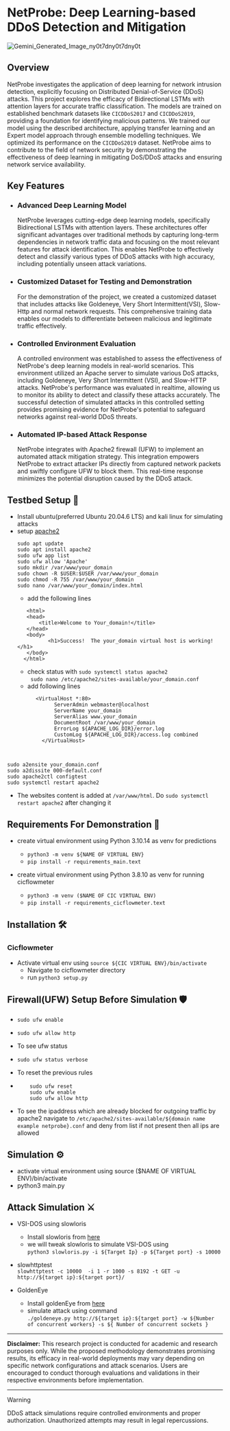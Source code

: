 # NetProbe: Deep Learning-based DDoS Detection and Mitigation
![Gemini_Generated_Image_ny0t7dny0t7dny0t](https://github.com/Saurav-K-yadav/Netprobe/assets/89384618/3335c9fd-9a41-4c27-9bf5-1f0b966dc314)


## Overview
NetProbe investigates the application of deep learning for network intrusion detection, explicitly focusing on Distributed Denial-of-Service (DDoS) attacks. This project explores the efficacy of Bidirectional LSTMs with attention layers for accurate traffic classification. The models are trained on established benchmark datasets like ```CICDDoS2017``` and ```CICDDoS2019```, providing a foundation for identifying malicious patterns. We trained our model using the described architecture, applying transfer learning and an Expert model approach through ensemble modelling techniques. We optimized its performance on the ```CICDDoS2019``` dataset. NetProbe aims to contribute to the field of network security by demonstrating the effectiveness of deep learning in mitigating DoS/DDoS attacks and ensuring network service availability.
## Key Features
- ### Advanced Deep Learning Model
  NetProbe leverages cutting-edge deep learning models, specifically Bidirectional LSTMs with attention layers. These architectures offer significant advantages over traditional methods by capturing long-term dependencies in network traffic data and focusing on the most relevant features for attack identification. This enables NetProbe to effectively detect and classify various types of DDoS attacks with high accuracy, including potentially unseen attack variations.
- ### Customized Dataset for Testing and Demonstration
  For the demonstration of the project, we created a customized dataset that includes attacks like Goldeneye, Very Short Intermittent(VSI), Slow-Http and normal network requests. This comprehensive training data enables our models to differentiate between malicious and legitimate traffic effectively.
- ### Controlled Environment Evaluation
  A controlled environment was established to assess the effectiveness of NetProbe's deep learning models in real-world scenarios. This environment utilized an Apache server to simulate various DoS attacks, including Goldeneye, Very Short Intermittent (VSI), and Slow-HTTP attacks. NetProbe's performance was evaluated in realtime, allowing us to monitor its ability to detect and classify these attacks accurately. The successful detection of simulated attacks in this controlled setting provides promising evidence for NetProbe's potential to safeguard networks against real-world DDoS threats.
- ### Automated IP-based Attack Response
  NetProbe integrates with Apache2 firewall (UFW) to implement an automated attack mitigation strategy. This integration empowers NetProbe to extract attacker IPs directly from captured network packets and swiftly configure UFW to block them. This real-time response minimizes the potential disruption caused by the DDoS attack.
## Testbed Setup :hammer:	
-   Install ubuntu(preferred Ubuntu 20.04.6 LTS) and kali linux for simulating attacks
-   setup [apache2](https://www.digitalocean.com/community/tutorials/how-to-install-the-apache-web-server-on-ubuntu-20-04) <br>
       ```
       sudo apt update
       sudo apt install apache2
       sudo ufw app list
       sudo ufw allow 'Apache'
       sudo mkdir /var/www/your_domain
       sudo chown -R $USER:$USER /var/www/your_domain
       sudo chmod -R 755 /var/www/your_domain
       sudo nano /var/www/your_domain/index.html
    ```
       - add the following lines <br>
       ```
          <html>
          <head>
              <title>Welcome to Your_domain!</title>
          </head>
          <body>
                 <h1>Success!  The your_domain virtual host is working!</h1>
          </body>
         </html>
       ```
       - check status with ```sudo systemctl status apache2```<br>
       ``` sudo nano /etc/apache2/sites-available/your_domain.conf```
       -   add following lines
         <br>
    ```
          <VirtualHost *:80>
                ServerAdmin webmaster@localhost
                ServerName your_domain
                ServerAlias www.your_domain
                DocumentRoot /var/www/your_domain
                ErrorLog ${APACHE_LOG_DIR}/error.log
                CustomLog ${APACHE_LOG_DIR}/access.log combined
            </VirtualHost>
   ```

   
   sudo a2ensite your_domain.conf
   sudo a2dissite 000-default.conf
   sudo apache2ctl configtest
   sudo systemctl restart apache2
   
   ```
   - The websites content is added at ```/var/www/html```. Do ```sudo systemctl restart apache2``` after changing it
       
## Requirements For Demonstration :toolbox:

- create virtual environment using Python 3.10.14 as venv for predictions
  - ```python3 -m venv ${NAME OF VIRTUAL ENV}```
  - ```pip install -r requirements_main.text```
  
- create virtual environment using Python 3.8.10 as venv for running cicflowmeter
   - ```python3 -m venv ($NAME OF CIC VIRTUAL ENV)```
   - ```pip install -r requirements_cicflowmeter.text```

## Installation :hammer_and_wrench:	
   ### Cicflowmeter
   -  Activate virtual env using ```source ${CIC VIRTUAL ENV}/bin/activate```
      -   Navigate to cicflowmeter directory
      -   run ```python3 setup.py```

## Firewall(UFW) Setup Before Simulation :shield:
-     sudo ufw enable
-     sudo ufw allow http
-  To see ufw status
-     sudo ufw status verbose 
- To reset the previous rules
- ``` 
      sudo ufw reset
      sudo ufw enable
      sudo ufw allow http
- To see the ipaddress which are already blocked for outgoing traffic by apache2 navigate to ```/etc/apache2/sites-available/${domain name example netprobe}.conf``` and deny from list if not present then all ips are allowed
  
## Simulation :gear:
- activate virtual environment using source ($NAME OF VIRTUAL ENV)/bin/activate
- python3 main.py

## Attack Simulation :crossed_swords:
- VSI-DOS using slowloris
     - Install slowloris from [here](https://github.com/gkbrk/slowloris)
     - we will tweak slowloris to simulate VSI-DOS using<br>
                ``` python3 slowloris.py -i ${Target Ip} -p ${Target port} -s 10000 ```

- slowhttptest<br>
       ```slowhttptest -c 10000  -i 1 -r 1000 -s 8192 -t GET -u http://${target ip}:${target port}/```
- GoldenEye<br>
     - Install goldenEye from [here](https://github.com/jseidl/GoldenEye)
     - simulate attack using command <br>
            ```./goldeneye.py http://${target ip}:${target port} -w ${Number of concurrent workers} -s ${ Number of concurrent sockets }```

___

**Disclaimer:**
This research project is conducted for academic and research purposes only. While the proposed methodology demonstrates promising results, its efficacy in real-world deployments may vary depending on specific network configurations and attack scenarios. Users are encouraged to conduct thorough evaluations and validations in their respective environments before implementation.
___

> [!WARNING]  
> DDoS attack simulations require controlled environments and proper authorization. Unauthorized attempts may result in legal repercussions.

   











